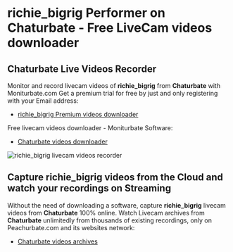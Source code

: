 # richie_bigrig Performer on Chaturbate - Free LiveCam videos downloader

## Chaturbate Live Videos Recorder

Monitor and record livecam videos of **richie_bigrig** from **Chaturbate** with Moniturbate.com
Get a premium trial for free by just and only registering with your Email address:
* [richie_bigrig Premium videos downloader](https://moniturbate.com/request-demo-licence-key.html)

Free livecam videos downloader - Moniturbate Software:
* [Chaturbate videos downloader](https://moniturbate.com/moniturbate-download-software.html)

![richie_bigrig livecam videos recorder](https://peachurnet.com/templates/moniturbate-software.png)


## Capture richie_bigrig videos from the Cloud and watch your recordings on Streaming

Without the need of downloading a software, capture **richie_bigrig** livecam videos from **Chaturbate** 100% online.
Watch Livecam archives from **Chaturbate** unlimitedly from thousands of existing recordings, only on Peachurbate.com and its websites network:
* [Chaturbate videos archives](https://peachurnet.com/)